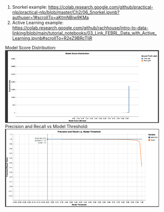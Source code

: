 1. Snorkel example: https://colab.research.google.com/github/practical-nlp/practical-nlp/blob/master/Ch2/06_Snorkel.ipynb?authuser=1#scrollTo=aKtmNBiw9KMa
2. Active Learning example: https://colab.research.google.com/github/rachhouse/intro-to-data-linking/blob/main/tutorial_notebooks/03_Link_FEBRL_Data_with_Active_Learning.ipynb#scrollTo=R2eZ9BRcTljR

Model Score Distribution:
![IMG1](https://github.com/samerbaslan/CMPE-297-Special_Topics/blob/main/HW7/images/model_score_dist.png)
Precision and Recall vs Model Threshold:
![IMG2](https://github.com/samerbaslan/CMPE-297-Special_Topics/blob/main/HW7/images/precisionrecall_vs_modelthreshold.png)
